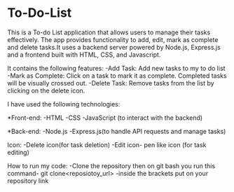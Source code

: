 # To-Do-List

This is a To-do List application that allows users to manage their tasks effectively.
The app provides functionality to add, edit, mark as complete and delete tasks.It uses a backend server powered by Node.js, Express.js and a frontend built with HTML, CSS, and Javascript.

It contains the following features:
-Add Task: Add new tasks to my to do list
-Mark as Complete: Click on a task to mark it as complete. Completed tasks will be visually crossed out.
-Delete Task: Remove tasks from the list by clicking on the delete icon.

I have used the following technologies:

*Front-end:
-HTML
-CSS 
-JavaScript (to interact with the backend)

*Back-end:
-Node.js
-Express.js(to handle API requests and manage tasks)

Icon:
-Delete icon(for task deletion)
-Edit icon- pen like icon (for task editing)

How to run my code:
-Clone the repository then on git bash you run this command- git clone<reposiotoy_url>
-inside the brackets put on your repository link